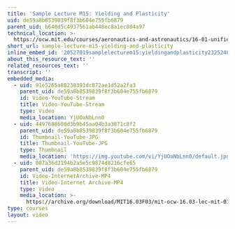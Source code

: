 ```yaml
---
title: 'Sample Lecture M15: Yielding and Plasticity'
uid: de59a8b8539839f8f3b604e755fb6879
parent_uid: b640d5c4937561ab448ec8a1ec804a97
technical_location: >-
  https://ocw.mit.edu/courses/aeronautics-and-astronautics/16-01-unified-engineering-i-ii-iii-iv-fall-2005-spring-2006/materials-structures/sample-lecture-m15-yielding-and-plasticity
short_url: sample-lecture-m15-yielding-and-plasticity
inline_embed_id: '20527019samplelecturem15:yieldingandplasticity23252480'
about_this_resource_text: ''
related_resources_text: ''
transcript: ''
embedded_media:
  - uid: 91e5265a88238391dc872ae1d52a2fa3
    parent_uid: de59a8b8539839f8f3b604e755fb6879
    id: Video-YouTube-Stream
    title: Video-YouTube-Stream
    type: Video
    media_location: YjUOaNbLnn0
  - uid: 4497688608d3b9b45aa04b3a3871c8f2
    parent_uid: de59a8b8539839f8f3b604e755fb6879
    id: Thumbnail-YouTube-JPG
    title: Thumbnail-YouTube-JPG
    type: Thumbnail
    media_location: 'https://img.youtube.com/vi/YjUOaNbLnn0/default.jpg'
  - uid: 087a36d2194b2a5e5c9874d8216cfe65
    parent_uid: de59a8b8539839f8f3b604e755fb6879
    id: Video-InternetArchive-MP4
    title: Video-Internet Archive-MP4
    type: Video
    media_location: >-
      https://archive.org/download/MIT16.03F03/mit-ocw-16.03-lec-mit-01mar2004.mpg-220k.mp4
type: courses
layout: video
---
```

